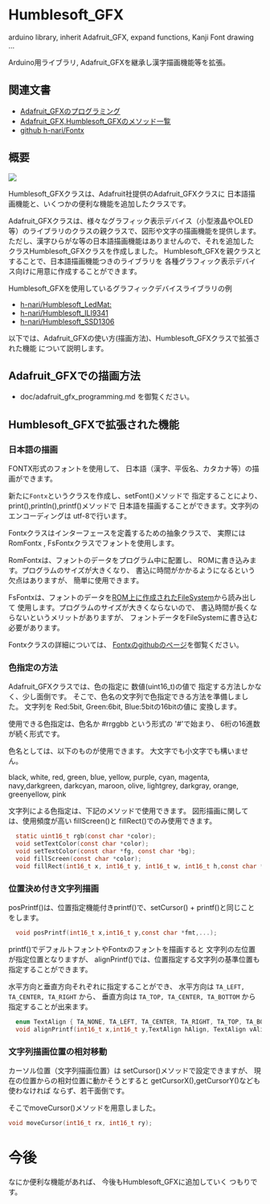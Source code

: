 # Humblesoft_GFX
arduino library, inherit Adafruit_GFX, expand functions, Kanji Font drawing ...

Arduino用ライブラリ, Adafruit_GFXを継承し漢字描画機能等を拡張。

## 関連文書

* <a href="https://github.com/h-nari/Humblesoft_GFX/blob/master/doc/adafruit_gfx_programing.md">Adafruit_GFXのプログラミング</a>
* <a href="https://github.com/h-nari/Humblesoft_GFX/blob/master/doc/methods.md">Adafruit_GFX,Humblesoft_GFXのメソッド一覧</a>
* <a href="https://github.com/h-nari/Fontx">github h-nari/Fontx</a>

## 概要

<img src="https://github.com/h-nari/Humblesoft_GFX/blob/master/img/fig171030a1.png?raw=true&2">

Humblesoft_GFXクラスは、Adafruit社提供のAdafruit_GFXクラスに
日本語描画機能と、いくつかの便利な機能を追加したクラスです。

Adafruit_GFXクラスは、様々なグラフィック表示デバイス（小型液晶やOLED等）のライブラリのクラスの親クラスで、図形や文字の描画機能を提供します。
ただし、漢字ひらがな等の日本語描画機能はありませんので、それを追加した
クラスHumblesoft_GFXクラスを作成しました。
Humblesoft_GFXを親クラスとすることで、日本語描画機能つきのライブラリを
各種グラフィック表示デバイス向けに用意に作成することができます。

Humblesoft_GFXを使用しているグラフィックデバイスライブラリの例

* [h-nari/Humblesoft_LedMat:](https://github.com/h-nari/Humblesoft_LedMat "h-nari/Humblesoft_LedMat: arduino library for Humblesoft Led Matrix controller with esp8266")
* [h-nari/Humblesoft_ILI9341](https://github.com/h-nari/Humblesoft_ILI9341 "h-nari/Humblesoft_ILI9341: add some functions to Adaruit_ILI9341")
* [h-nari/Humblesoft_SSD1306](https://github.com/h-nari/Humblesoft_SSD1306 "h-nari/Humblesoft_SSD1306: arduino library for SSD1306, inherit Adafruit_SSD1306 add Kanji drawing feature")

以下では、Adafruit_GFXの使い方(描画方法)、Humblesoft_GFXクラスで拡張された機能
について説明します。

## Adafruit_GFXでの描画方法

- doc/adafruit_gfx_programming.md を御覧ください。

## Humblesoft_GFXで拡張された機能

### 日本語の描画

FONTX形式のフォントを使用して、
日本語（漢字、平仮名、カタカナ等）の描画ができます。

新たに```Fontx```というクラスを作成し、setFont()メソッドで
指定することにより、print(),println(),printf()メソッドで
日本語を描画することができます。文字列のエンコーディングは
utf-8で行います。

Fontxクラスはインターフェースを定義するための抽象クラスで、
実際にはRomFontx , FsFontxクラスでフォントを使用します。

RomFontxは、フォントのデータをプログラム中に配置し、
ROMに書き込みます。プログラムのサイズが大きくなり、
書込に時間がかかるようになるという欠点はありますが、
簡単に使用できます。

FsFontxは、フォントのデータを<a href="https://github.com/esp8266/Arduino/blob/master/doc/filesystem.rst">ROM上に作成されたFileSystem</a>から読み出して
使用します。プログラムのサイズが大きくならないので、
書込時間が長くならないというメリットがありますが、
フォントデータをFileSystemに書き込む必要があります。

Fontxクラスの詳細については、
<a href="https://github.com/h-nari/Fontx">
Fontxのgithubのページ</a>を御覧ください。

### 色指定の方法

Adafruit_GFXクラスでは、色の指定に 数値(uint16_t)の値で
指定する方法しかなく、少し面倒です。
そこで、色名の文字列で色指定できる方法を準備しました。
文字列を Red:5bit, Green:6bit, Blue:5bitの16bitの値に
変換します。

使用できる色指定は、色名か #rrggbb という形式の '#'で始まり、
6桁の16進数が続く形式です。

色名としては、以下のものが使用できます。
大文字でも小文字でも構いません。

black, white, red, green, blue, yellow, purple, cyan, magenta, navy,darkgreen, darkcyan, maroon, olive, lightgrey, darkgray, orange, greenyellow, pink

文字列による色指定は、下記のメソッドで使用できます。
図形描画に関しては、使用頻度が高い fillScreen()と
fillRect()でのみ使用できます。

``` c
  static uint16_t rgb(const char *color);
  void setTextColor(const char *color);
  void setTextColor(const char *fg, const char *bg);
  void fillScreen(const char *color);
  void fillRect(int16_t x, int16_t y, int16_t w, int16_t h,const char *color);
```

### 位置決め付き文字列描画

posPrintf()は、位置指定機能付きprintf()で、setCursor() + printf()と同じことをします。

``` c
  void posPrintf(int16_t x,int16_t y,const char *fmt,...);
```

printf()でデフォルトフォントやFontxのフォントを描画すると
文字列の左位置が指定位置となりますが、
alignPrintf()では、位置指定する文字列の基準位置も指定することができます。

水平方向と垂直方向それぞれに指定することができ、
水平方向は ```TA_LEFT, TA_CENTER, TA_RIGHT``` から、
垂直方向は ```TA_TOP, TA_CENTER, TA_BOTTOM``` から
指定することが出来ます。

``` c
  enum TextAlign { TA_NONE, TA_LEFT, TA_CENTER, TA_RIGHT, TA_TOP, TA_BOTTOM};
  void alignPrintf(int16_t x,int16_t y,TextAlign hAlign, TextAlign vAlign,const char *fmt,...);
```

### 文字列描画位置の相対移動

カーソル位置（文字列描画位置）は
setCursor()メソッドで設定できますが、
現在の位置からの相対位置に動かそうとすると
getCursorX(),getCursorY()なども使わなければ
ならず、若干面倒です。

そこでmoveCursor()メソッドを用意しました。

``` c
void moveCursor(int16_t rx, int16_t ry);
```

# 今後

なにか便利な機能があれば、
今後もHumblesoft_GFXに追加していく
つもりです。
